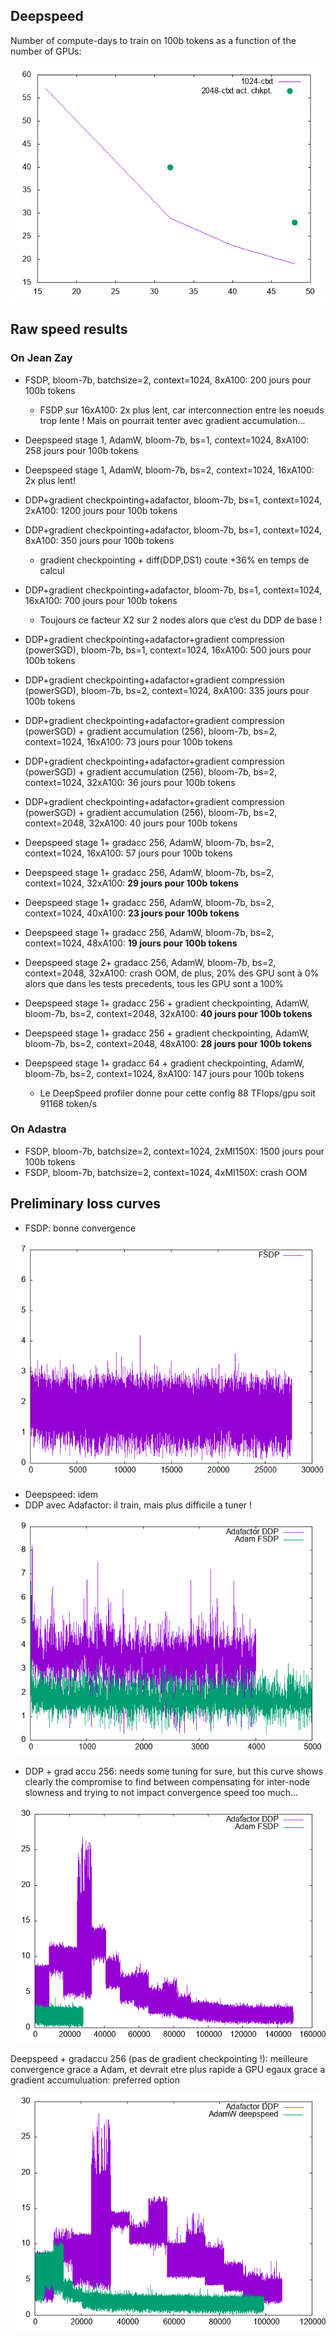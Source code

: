 ## Deepspeed

Number of compute-days to train on 100b tokens as a function of the number of GPUs:

![](imgs/gpu.png)

## Raw speed results

### On Jean Zay

- FSDP, bloom-7b, batchsize=2, context=1024, 8xA100: 200 jours pour 100b tokens
    - FSDP sur 16xA100: 2x plus lent, car interconnection entre les noeuds trop lente ! Mais on pourrait tenter avec gradient accumulation…

- Deepspeed stage 1, AdamW, bloom-7b, bs=1, context=1024, 8xA100: 258 jours pour 100b tokens
- Deepspeed stage 1, AdamW, bloom-7b, bs=2, context=1024, 16xA100:  2x plus lent!

- DDP+gradient checkpointing+adafactor, bloom-7b, bs=1, context=1024, 2xA100: 1200 jours pour 100b tokens
- DDP+gradient checkpointing+adafactor, bloom-7b, bs=1, context=1024, 8xA100: 350 jours pour 100b tokens
    - gradient checkpointing + diff(DDP,DS1) coute +36% en temps de calcul
- DDP+gradient checkpointing+adafactor, bloom-7b, bs=1, context=1024, 16xA100: 700 jours pour 100b tokens
    - Toujours ce facteur X2 sur 2 nodes alors que c’est du DDP de base !
- DDP+gradient checkpointing+adafactor+gradient compression (powerSGD), bloom-7b, bs=1, context=1024, 16xA100: 500 jours pour 100b tokens
- DDP+gradient checkpointing+adafactor+gradient compression (powerSGD), bloom-7b, bs=2, context=1024, 8xA100: 335 jours pour 100b tokens
- DDP+gradient checkpointing+adafactor+gradient compression (powerSGD) + gradient accumulation (256), bloom-7b, bs=2, context=1024, 16xA100:  73 jours pour 100b tokens
- DDP+gradient checkpointing+adafactor+gradient compression (powerSGD) + gradient accumulation (256), bloom-7b, bs=2, context=1024, 32xA100: 36 jours pour 100b tokens
- DDP+gradient checkpointing+adafactor+gradient compression (powerSGD) + gradient accumulation (256), bloom-7b, bs=2, context=2048, 32xA100: 40 jours pour 100b tokens

- Deepspeed stage 1+ gradacc 256, AdamW, bloom-7b, bs=2, context=1024, 16xA100:  57 jours pour 100b tokens
- Deepspeed stage 1+ gradacc 256, AdamW, bloom-7b, bs=2, context=1024, 32xA100:  **29 jours pour 100b tokens**
- Deepspeed stage 1+ gradacc 256, AdamW, bloom-7b, bs=2, context=1024, 40xA100:  **23 jours pour 100b tokens**
- Deepspeed stage 1+ gradacc 256, AdamW, bloom-7b, bs=2, context=1024, 48xA100:  **19 jours pour 100b tokens**
- Deepspeed stage 2+ gradacc 256, AdamW, bloom-7b, bs=2, context=2048, 32xA100: crash OOM, de plus, 20% des GPU sont à 0% alors que dans les tests precedents, tous les GPU sont a 100%
- Deepspeed stage 1+ gradacc 256 + gradient checkpointing, AdamW, bloom-7b, bs=2, context=2048, 32xA100: **40 jours pour 100b tokens**
- Deepspeed stage 1+ gradacc 256 + gradient checkpointing, AdamW, bloom-7b, bs=2, context=2048, 48xA100: **28 jours pour 100b tokens**
- Deepspeed stage 1+ gradacc 64 + gradient checkpointing, AdamW, bloom-7b, bs=2, context=1024, 8xA100: 147 jours pour 100b tokens
    - Le DeepSpeed profiler donne pour cette config 88 TFlops/gpu soit 91168 token/s

### On Adastra

- FSDP, bloom-7b, batchsize=2, context=1024, 2xMI150X: 1500 jours pour 100b tokens
- FSDP, bloom-7b, batchsize=2, context=1024, 4xMI150X: crash OOM

## Preliminary loss curves

- FSDP: bonne convergence

![fsdplog.png](imgs/fsdplog.png)

- Deepspeed: idem
- DDP avec Adafactor: il train, mais plus difficile a tuner !

![ddp.png](imgs/ddp.png)

- DDP + grad accu 256: needs some tuning for sure, but this curve shows clearly the compromise to find between compensating for inter-node slowness and trying to not impact convergence speed too much…

![gradacc.png](imgs/gradacc.png)

Deepspeed + gradaccu 256 (pas de gradient checkpointing !): meilleure convergence grace a Adam, et devrait etre plus rapide a GPU egaux grace a gradient accumuluation: preferred option

![ds.png](imgs/ds.png)


